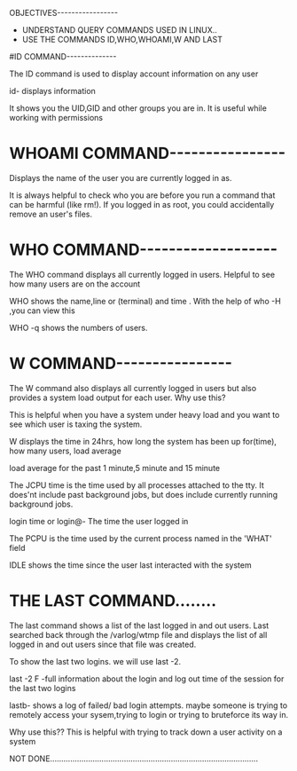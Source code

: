 OBJECTIVES-----------------
- UNDERSTAND QUERY COMMANDS USED IN LINUX..
- USE THE COMMANDS ID,WHO,WHOAMI,W AND LAST

#ID COMMAND--------------

The ID command is used to display account information on any user

id- displays information

It shows you the UID,GID and other groups you are in. It is useful while working with permissions

# WHOAMI COMMAND----------------
Displays the name of the user you are currently logged in as.

It is always helpful to check who you are before you run a command that can be harmful (like rm!). If you logged in as root, you could accidentally remove an user's files.

# WHO COMMAND-------------------

The WHO command displays all currently logged in users. Helpful to see how many users are on the account

WHO shows the  name,line or (terminal) and time . With the help of who -H ,you can view this

WHO -q shows the numbers of users.

# W COMMAND----------------

The W command also displays all currently logged in users but also provides a system load output for each user. 
Why use this?

This is helpful when you have a system under heavy load and you want to see which user is taxing the system.

W displays the time in 24hrs, how long the system has been up for(time), how many users, load average

load average for the past 1 minute,5 minute and 15 minute

The JCPU time is the time used by all processes attached to the tty. It does'nt include past background jobs, but does include currently running background jobs.

login time or login@- The time the user logged in

The PCPU is the time used by the current process named in the 'WHAT' field

IDLE shows the time since the user last interacted with the system

# THE LAST COMMAND........
The last command shows a list of the last logged in and out users. Last searched back through the /varlog/wtmp file and displays the list of all logged in and out users since that file was created.

To show the last two logins. we will use last -2.

last -2 F -full information about the login and log out time of the session for the last two logins

lastb- shows a log of failed/ bad login attempts. maybe someone is trying to remotely access your sysem,trying to login or trying to bruteforce its way in.

Why use this??
This is helpful with trying to track down a user activity on a system

NOT DONE.............................................................................................

